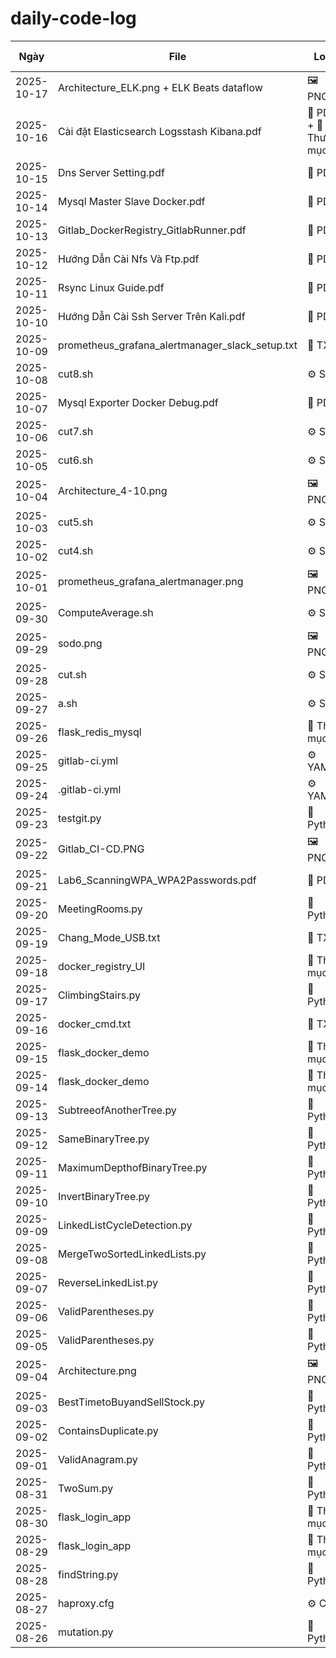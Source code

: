 # daily-code-log
| Ngày | File | Loại | Ghi chú |
|------|------|------|---------|
| 2025-10-17 | Architecture_ELK.png + ELK Beats dataflow | 🖼️  PNG | |
| 2025-10-16 | Cài đặt Elasticsearch Logsstash Kibana.pdf | 📄 PDF + 📁 Thư mục| |
| 2025-10-15 | Dns Server Setting.pdf | 📄 PDF | |
| 2025-10-14 | Mysql Master Slave Docker.pdf | 📄 PDF | |
| 2025-10-13 | Gitlab_DockerRegistry_GitlabRunner.pdf | 📄 PDF | |
| 2025-10-12 | Hướng Dẫn Cài Nfs Và Ftp.pdf | 📄 PDF | |
| 2025-10-11 | Rsync Linux Guide.pdf | 📄 PDF | |
| 2025-10-10 | Hướng Dẫn Cài Ssh Server Trên Kali.pdf | 📄 PDF | |
| 2025-10-09 | prometheus_grafana_alertmanager_slack_setup.txt | 📄 TXT | |
| 2025-10-08 | cut8.sh | ⚙️ SH | |
| 2025-10-07 | Mysql Exporter Docker Debug.pdf | 📄 PDF | |
| 2025-10-06 | cut7.sh | ⚙️ SH | |
| 2025-10-05 | cut6.sh | ⚙️ SH | |
| 2025-10-04 | Architecture_4-10.png | 🖼️ PNG | |
| 2025-10-03 | cut5.sh | ⚙️ SH | |
| 2025-10-02 | cut4.sh | ⚙️ SH | |
| 2025-10-01 | prometheus_grafana_alertmanager.png | 🖼️ PNG | |
| 2025-09-30 | ComputeAverage.sh | ⚙️ SH | |
| 2025-09-29 | sodo.png | 🖼️ PNG | |
| 2025-09-28 | cut.sh | ⚙️ SH | |
| 2025-09-27 | a.sh | ⚙️ SH | |
| 2025-09-26 | flask_redis_mysql | 📁 Thư mục | |
| 2025-09-25 | gitlab-ci.yml | ⚙️ YAML | |
| 2025-09-24 | .gitlab-ci.yml | ⚙️ YAML | |
| 2025-09-23 | testgit.py | 🐍 Python | |
| 2025-09-22 | Gitlab_CI-CD.PNG | 🖼️ PNG | |
| 2025-09-21 | Lab6_ScanningWPA_WPA2Passwords.pdf | 📄 PDF | |
| 2025-09-20 | MeetingRooms.py | 🐍 Python | |
| 2025-09-19 | Chang_Mode_USB.txt | 📄 TXT | |
| 2025-09-18 | docker_registry_UI | 📁 Thư mục | |
| 2025-09-17 | ClimbingStairs.py | 🐍 Python | |
| 2025-09-16 | docker_cmd.txt | 📄 TXT | |
| 2025-09-15 | flask_docker_demo | 📁 Thư mục | |
| 2025-09-14 | flask_docker_demo | 📁 Thư mục | |
| 2025-09-13 | SubtreeofAnotherTree.py | 🐍 Python | |
| 2025-09-12 | SameBinaryTree.py | 🐍 Python | |
| 2025-09-11 | MaximumDepthofBinaryTree.py | 🐍 Python | |
| 2025-09-10 | InvertBinaryTree.py | 🐍 Python | |
| 2025-09-09 | LinkedListCycleDetection.py | 🐍 Python | |
| 2025-09-08 | MergeTwoSortedLinkedLists.py | 🐍 Python | |
| 2025-09-07 | ReverseLinkedList.py | 🐍 Python | |
| 2025-09-06 | ValidParentheses.py | 🐍 Python | |
| 2025-09-05 | ValidParentheses.py | 🐍 Python | |
| 2025-09-04 | Architecture.png | 🖼️ PNG | |
| 2025-09-03 | BestTimetoBuyandSellStock.py | 🐍 Python | |
| 2025-09-02 | ContainsDuplicate.py | 🐍 Python | |
| 2025-09-01 | ValidAnagram.py | 🐍 Python | |
| 2025-08-31 | TwoSum.py | 🐍 Python | |
| 2025-08-30 | flask_login_app | 📁 Thư mục | |
| 2025-08-29 | flask_login_app | 📁 Thư mục | |
| 2025-08-28 | findString.py | 🐍 Python | |
| 2025-08-27 | haproxy.cfg | ⚙️ CFG | |
| 2025-08-26 | mutation.py | 🐍 Python | |

